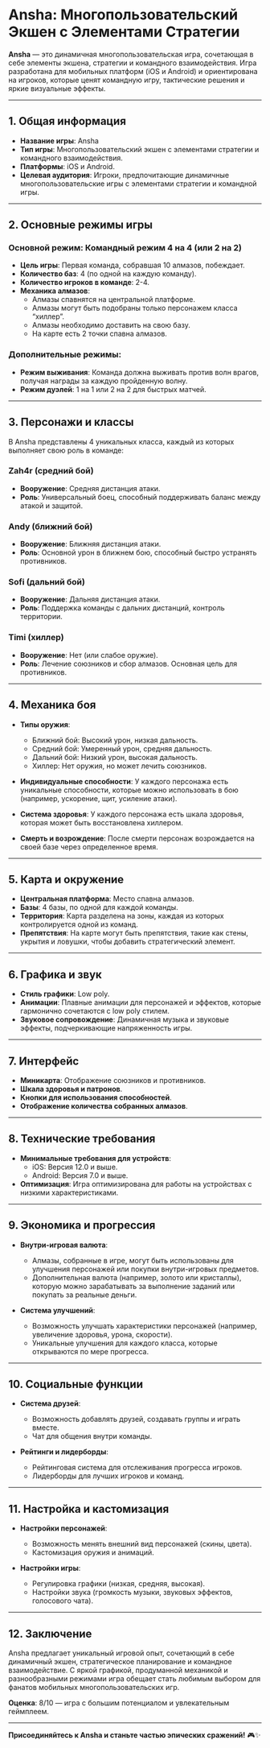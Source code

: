 # Ansha: Многопользовательский Экшен с Элементами Стратегии

**Ansha** — это динамичная многопользовательская игра, сочетающая в себе элементы экшена, стратегии и командного взаимодействия. Игра разработана для мобильных платформ (iOS и Android) и ориентирована на игроков, которые ценят командную игру, тактические решения и яркие визуальные эффекты.

---

## 1. Общая информация
- **Название игры**: Ansha  
- **Тип игры**: Многопользовательский экшен с элементами стратегии и командного взаимодействия.  
- **Платформы**: iOS и Android.  
- **Целевая аудитория**: Игроки, предпочитающие динамичные многопользовательские игры с элементами стратегии и командной игры.  

---

## 2. Основные режимы игры
### Основной режим: Командный режим 4 на 4 (или 2 на 2)
- **Цель игры**: Первая команда, собравшая 10 алмазов, побеждает.  
- **Количество баз**: 4 (по одной на каждую команду).  
- **Количество игроков в команде**: 2-4.  
- **Механика алмазов**:  
  - Алмазы спавнятся на центральной платформе.  
  - Алмазы могут быть подобраны только персонажем класса “хиллер”.  
  - Алмазы необходимо доставить на свою базу.  
  - На карте есть 2 точки спавна алмазов.  

### Дополнительные режимы:
- **Режим выживания**: Команда должна выживать против волн врагов, получая награды за каждую пройденную волну.  
- **Режим дуэлей**: 1 на 1 или 2 на 2 для быстрых матчей.  

---

## 3. Персонажи и классы
В Ansha представлены 4 уникальных класса, каждый из которых выполняет свою роль в команде:

### Zah4r (средний бой)
- **Вооружение**: Средняя дистанция атаки.  
- **Роль**: Универсальный боец, способный поддерживать баланс между атакой и защитой.  

### Andy (ближний бой)
- **Вооружение**: Ближняя дистанция атаки.  
- **Роль**: Основной урон в ближнем бою, способный быстро устранять противников.  

### Sofi (дальний бой)
- **Вооружение**: Дальняя дистанция атаки.  
- **Роль**: Поддержка команды с дальних дистанций, контроль территории.  

### Timi (хиллер)
- **Вооружение**: Нет (или слабое оружие).  
- **Роль**: Лечение союзников и сбор алмазов. Основная цель для противников.  

---

## 4. Механика боя
- **Типы оружия**:  
  - Ближний бой: Высокий урон, низкая дальность.  
  - Средний бой: Умеренный урон, средняя дальность.  
  - Дальний бой: Низкий урон, высокая дальность.  
  - Хиллер: Нет оружия, но может лечить союзников.  

- **Индивидуальные способности**: У каждого персонажа есть уникальные способности, которые можно использовать в бою (например, ускорение, щит, усиление атаки).  
- **Система здоровья**: У каждого персонажа есть шкала здоровья, которая может быть восстановлена хиллером.  
- **Смерть и возрождение**: После смерти персонаж возрождается на своей базе через определенное время.  

---

## 5. Карта и окружение
- **Центральная платформа**: Место спавна алмазов.  
- **Базы**: 4 базы, по одной для каждой команды.  
- **Территория**: Карта разделена на зоны, каждая из которых контролируется одной из команд.  
- **Препятствия**: На карте могут быть препятствия, такие как стены, укрытия и ловушки, чтобы добавить стратегический элемент.  

---

## 6. Графика и звук
- **Стиль графики**: Low poly.  
- **Анимации**: Плавные анимации для персонажей и эффектов, которые гармонично сочетаются с low poly стилем.  
- **Звуковое сопровождение**: Динамичная музыка и звуковые эффекты, подчеркивающие напряженность игры.  

---

## 7. Интерфейс
- **Миникарта**: Отображение союзников и противников.  
- **Шкала здоровья и патронов**.  
- **Кнопки для использования способностей**.  
- **Отображение количества собранных алмазов**.  

---

## 8. Технические требования
- **Минимальные требования для устройств**:  
  - iOS: Версия 12.0 и выше.  
  - Android: Версия 7.0 и выше.  
- **Оптимизация**: Игра оптимизирована для работы на устройствах с низкими характеристиками.  

---

## 9. Экономика и прогрессия
- **Внутри-игровая валюта**:  
  - Алмазы, собранные в игре, могут быть использованы для улучшения персонажей или покупки внутри-игровых предметов.  
  - Дополнительная валюта (например, золото или кристаллы), которую можно зарабатывать за выполнение заданий или покупать за реальные деньги.  

- **Система улучшений**:  
  - Возможность улучшать характеристики персонажей (например, увеличение здоровья, урона, скорости).  
  - Уникальные улучшения для каждого класса, которые открываются по мере прогресса.  

---

## 10. Социальные функции
- **Система друзей**:  
  - Возможность добавлять друзей, создавать группы и играть вместе.  
  - Чат для общения внутри команды.  

- **Рейтинги и лидерборды**:  
  - Рейтинговая система для отслеживания прогресса игроков.  
  - Лидерборды для лучших игроков и команд.  

---

## 11. Настройка и кастомизация
- **Настройки персонажей**:  
  - Возможность менять внешний вид персонажей (скины, цвета).  
  - Кастомизация оружия и анимаций.  

- **Настройки игры**:  
  - Регулировка графики (низкая, средняя, высокая).  
  - Настройки звука (громкость музыки, звуковых эффектов, голосового чата).  

---

## 12. Заключение
Ansha предлагает уникальный игровой опыт, сочетающий в себе динамичный экшен, стратегическое планирование и командное взаимодействие. С яркой графикой, продуманной механикой и разнообразными режимами игра обещает стать любимым выбором для фанатов мобильных многопользовательских игр.  

**Оценка**: 8/10 — игра с большим потенциалом и увлекательным геймплеем.  

--- 

**Присоединяйтесь к Ansha и станьте частью эпических сражений!** 🎮✨

